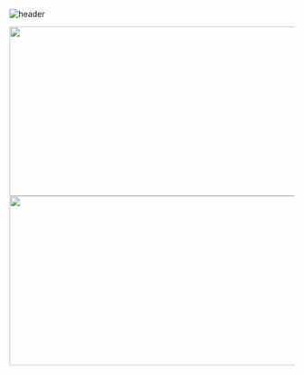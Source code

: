 
![header](https://capsule-render.vercel.app/api?type=blur&color=FDB7EA&height=300&section=header&text=hyerongii&fontSize=90&fontColor=f7f5f5)






<a href="https://www.gitanimals.org/en_US?utm_medium=image&utm_source=hyerongii&utm_content=line">
  <img
    src="https://render.gitanimals.org/lines/hyerongii?pet-id=684655130920713470"
    width="600"
    height="300"
  />
</a>
<a href="https://www.solve-nyang.com"><img src="https://api.solve-nyang.com/compose/heyrong22" width="600" height="300"/></a>
